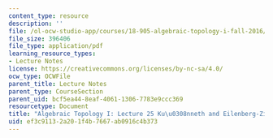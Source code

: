 ```yaml
---
content_type: resource
description: ''
file: /ol-ocw-studio-app/courses/18-905-algebraic-topology-i-fall-2016/ef3c91132a201f4b7667ab0916c4b373_MIT18_905F16_lec25.pdf
file_size: 396406
file_type: application/pdf
learning_resource_types:
- Lecture Notes
license: https://creativecommons.org/licenses/by-nc-sa/4.0/
ocw_type: OCWFile
parent_title: Lecture Notes
parent_type: CourseSection
parent_uid: bcf5ea44-8eaf-4061-1306-7783e9ccc369
resourcetype: Document
title: "Algebraic Topology I: Lecture 25 Ku\u0308nneth and Eilenberg-Zilber"
uid: ef3c9113-2a20-1f4b-7667-ab0916c4b373
---
```


